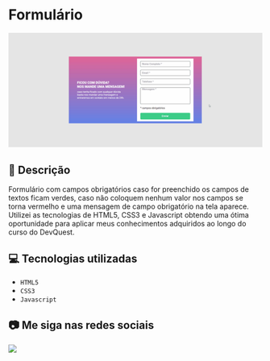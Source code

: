 # Formulário

<img src="./assets/formulario.gif" alt="Apresentação da página">

## 📄 Descrição

Formulário com campos obrigatórios caso for preenchido os campos de textos ficam verdes, caso não coloquem nenhum valor nos campos se torna vermelho e uma mensagem de campo obrigatório na tela aparece. Utilizei as tecnologias de HTML5, CSS3 e Javascript obtendo uma ótima oportunidade para aplicar meus conhecimentos adquiridos ao longo do curso do DevQuest.

## 💻 Tecnologias utilizadas

- ``HTML5``
- ``CSS3``
- ``Javascript``

## 📷 Me siga nas redes sociais<br>

<p align="left">
  <a href="https://www.linkedin.com/in/michaelpiccagli/" target="_blank"><img src="https://img.shields.io/badge/-LinkedIn-%230077B5?style=for-the-badge&logo=linkedin&logoColor=white"></a>
</p>